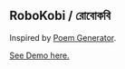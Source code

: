RoboKobi / রোবোকবি
------------------

Inspired by [Poem Generator](http://thinkzone.wlonk.com/PoemGen/PoemGen.htm).

[See Demo here.](https://dl.dropboxusercontent.com/u/9783959/RoboKobi/index.html)
